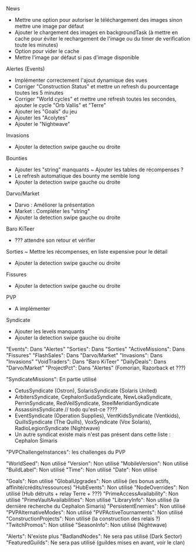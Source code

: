 News
 - Mettre une option pour autoriser le téléchargement des images sinon mettre une image par défaut
 - Ajouter le chargement des images en backgroundTask (à mettre en cache pour éviter le rechargement de l'image ou du timer de verification toute les minutes)
 - Option pour vider le cache
 - Mettre l'image par défaut si pas d'image disponible

Alertes (Events)
 - Implémenter correctement l'ajout dynamique des vues
 - Corriger "Construction Status" et mettre un refresh du pourcentage toutes les 5 minutes
 - Corriger "World cycles" et mettre une refresh toutes les secondes, ajouter le cycle "Orb Vallis" et "Terre"
 - Ajouter les "Goals" du jeu
 - Ajouter les "Acolytes"
 - Ajouter le "Nightwave"

Invasions
 - Ajouter la detection swipe gauche ou droite

Bounties
 - Ajouter les "string" manquants
 ~ Ajouter les tables de récompenses ?
 - Le refresh automatique des bounty me semble long
 - Ajouter la detection swipe gauche ou droite

Darvo/Market
 - Darvo : Améliorer la présentation
 - Market : Compléter les "string"
 - Ajouter la detection swipe gauche ou droite

Baro KiTeer
 - ??? attendre son retour et vérifier

Sorties
 ~ Mettre les récompenses, en liste expensive pour le détail
 - Ajouter la detection swipe gauche ou droite

Fissures
 - Ajouter la detection swipe gauche ou droite

PVP
 - A implémenter

Syndicate
 - Ajouter les levels manquants
 - Ajouter la detection swipe gauche ou droite

"Events": Dans "Alertes"
"Sorties": Dans "Sorties"
"ActiveMissions": Dans "Fissures"
"FlashSales": Dans "Darvo/Market"
"Invasions": Dans "Invasions"
"VoidTraders": Dans "Baro KiTeer"
"DailyDeals": Dans "Darvo/Market"
"ProjectPct": Dans "Alertes" (Fomorian, Razorback et ???)

"SyndicateMissions": En partie utilisé
 - CetusSyndicate (Ostron), SolarisSyndicate (Solaris United)
 - ArbitersSyndicate, CephalonSudaSyndicate, NewLokaSyndicate, PerrinSyndicate, RedVeilSyndicate, SteelMeridianSyndicate
 - AssassinsSyndicate // todo qu'est-ce ????
 - EventSyndicate (Operation Supplies), VentKidsSyndicate (Ventkids), QuillsSyndicate (The Quills), VoxSyndicate (Vox Solaris), RadioLegionSyndicate (Nightwave)
 - Un autre syndicat existe mais n'est pas présent dans cette liste : Cephalon Simaris

"PVPChallengeInstances": les challenges du PVP

"WorldSeed": Non utilisé
"Version": Non utilisé
"MobileVersion": Non utilisé
"BuildLabel": Non utilisé
"Time": Non utilisé
"Date": Non utilisé

"Goals": Non utilisé
"GlobalUpgrades": Non utilisé (les bonus actifs, affinité/crédits/ressources)
"HubEvents": Non utilisé
"NodeOverrides": Non utilisé (Hub détruits + relay Terre + ???)
"PrimeAccessAvailability": Non utilisé
"PrimeVaultAvailabilities": Non utilisé
"LibraryInfo": Non utilisé (la dernière recherche du Cephalon Simaris)
"PersistentEnemies": Non utilisé
"PVPAlternativeModes": Non utilisé
"PVPActiveTournaments": Non utilisé
"ConstructionProjects": Non utilisé (la construction des relais ?)
"TwitchPromos": Non utilisé
"SeasonInfo": Non utilisé (Nightwave)

"Alerts": N'existe plus
"BadlandNodes": Ne sera pas utilisé (Dark Sector)
"FeaturedGuilds": Ne sera pas utilisé (guildes mises en avant, voir le clan)
